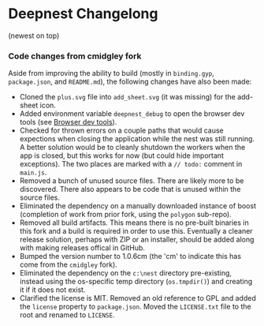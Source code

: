 # Deepnest Changelong
(newest on top)


### Code changes from cmidgley fork

Aside from improving the ability to build (mostly in `binding.gyp`, `package.json`, and
`README.md`), the following changes have also been made:

- Cloned the `plus.svg` file into `add_sheet.svg` (it was missing) for the add-sheet icon.
- Added environment variable `deepnest_debug` to open the browser dev tools (see [Browser dev
  tools](#browser-dev-tools)).
- Checked for thrown errors on a couple paths that would cause expections when closing the
  application while the nest was still running.  A better solution would be to cleanly shutdown the
  workers when the app is closed, but this works for now (but could hide important exceptions).
  The two places are marked with a `// todo:` comment in `main.js`.
- Removed a bunch of unused source files.  There are likely more to be discovered.  There also
  appears to be code that is unused within the source files.
- Eliminated the dependency on a manually downloaded instance of boost (completion of work from
  prior fork, using the `polygon` sub-repo).
- Removed all build artifacts.  This means there is no pre-built binaries in this fork and a build
  is required in order to use this.  Eventually a cleaner release solution, perhaps with ZIP or an installer,
  should be added along with making releases offical in GitHub.
- Bumped the version number to 1.0.6cm (the 'cm' to indicate this has come from the `cmidgley`
  fork).
- Eliminated the dependency on the `c:\nest` directory pre-existing, instead using the os-specific temp directory
  (`os.tmpdir()`) and creating it if it does not exist.  
- Clarified the license is MIT.  Removed an old reference to GPL and added the `license` property to
  `package.json`.  Moved the `LICENSE.txt` file to the root and renamed to `LICENSE`.
